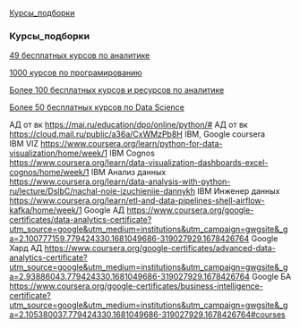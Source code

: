 
[Курсы_подборки](#Курсы_подборки ) 


### Курсы_подборки 

[49 бесплатных курсов по аналитике](https://telegra.ph/49-besplatnyh-kursov-i-resursov-po-produktovoj-analitike-11-04)

[1000 курсов по програмированию	](https://uproger.com/1000-besplatnyh-onlajn-kursov-po-programmirovaniyu-aktualnye-v-2023-godu/)

[Более 100 бесплатных курсов и ресурсов по аналитике](https://telegra.ph/Bolee-100-besplatnyh-kursov-i-resursov-po-analitike-11-02)

[Более 50 бесплатных курсов по Data Science](https://uproger.com/bolee-50-besplatnyh-kursov-po-data-science-i-analitike-dannyh-2022-g/)








АД от вк	https://mai.ru/education/dpo/online/python/#
АД от вк	https://cloud.mail.ru/public/a36a/CxWMzPb8H
IBM, Google coursera	
IBM VIZ	https://www.coursera.org/learn/python-for-data-visualization/home/week/1
IBM Cognos	https://www.coursera.org/learn/data-visualization-dashboards-excel-cognos/home/week/1
IBM Анализ данных	https://www.coursera.org/learn/data-analysis-with-python-ru/lecture/DslbC/nachal-noie-izuchieniie-dannykh
IBM Инженер данных	https://www.coursera.org/learn/etl-and-data-pipelines-shell-airflow-kafka/home/week/1
Google АД	https://www.coursera.org/google-certificates/data-analytics-certificate?utm_source=google&utm_medium=institutions&utm_campaign=gwgsite&_ga=2.100777159.779424330.1681049686-319027929.1678426764
Google Хард АД	https://www.coursera.org/google-certificates/advanced-data-analytics-certificate?utm_source=google&utm_medium=institutions&utm_campaign=gwgsite&_ga=2.93886043.779424330.1681049686-319027929.1678426764
Google БА	https://www.coursera.org/google-certificates/business-intelligence-certificate?utm_source=google&utm_medium=institutions&utm_campaign=gwgsite&_ga=2.105380037.779424330.1681049686-319027929.1678426764#courses
